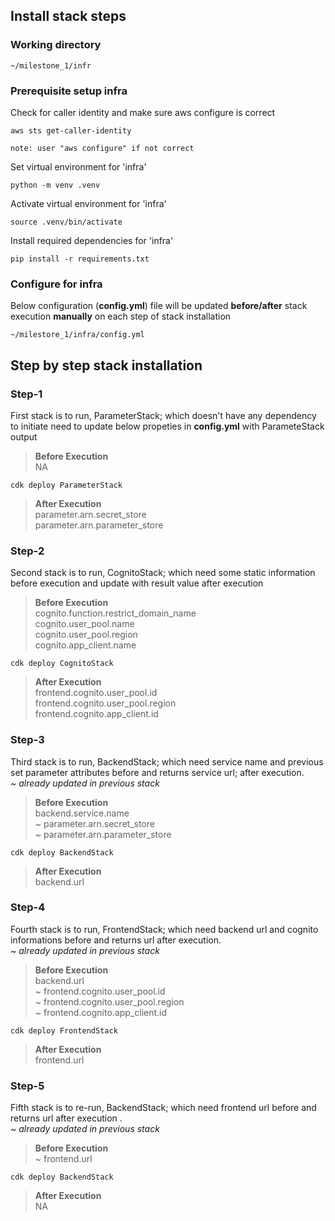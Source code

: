 
## Install stack steps

### Working directory
```
~/milestone_1/infr

```
### Prerequisite setup infra

Check for caller identity and make sure aws configure is correct
```
aws sts get-caller-identity

note: user "aws configure" if not correct
```
Set virtual environment for 'infra'
```
python -m venv .venv
```
Activate virtual environment for 'infra'
```
source .venv/bin/activate
```
Install required dependencies for 'infra'
```
pip install -r requirements.txt
```

### Configure for infra
Below configuration (**config.yml**) file will be updated **before/after** stack execution **manually** on each step of stack installation
```
~/milestore_1/infra/config.yml
```

## Step by step stack installation
### Step-1
First stack is to run, ParameterStack; which doesn't have any dependency to initiate need to update below propeties in **config.yml** with ParameteStack output

> **Before Execution** <br>
> NA
```
cdk deploy ParameterStack
```
> **After Execution** <br>
> parameter.arn.secret_store <br>
> parameter.arn.parameter_store 


### Step-2
Second stack is to run, CognitoStack; which need some static information before execution and update with result value after execution

> **Before Execution** <br>
> cognito.function.restrict_domain_name <br>
> cognito.user_pool.name <br>
> cognito.user_pool.region  <br>
> cognito.app_client.name
```
cdk deploy CognitoStack
```
> **After Execution** <br>
> frontend.cognito.user_pool.id <br>
> frontend.cognito.user_pool.region <br>
> frontend.cognito.app_client.id


### Step-3
Third stack is to run, BackendStack; which need service name and previous set parameter attributes before and returns service url; after execution. \
*~ already updated in previous stack*

> **Before Execution** <br>
> backend.service.name <br>
> ~ parameter.arn.secret_store <br>
> ~ parameter.arn.parameter_store 

```
cdk deploy BackendStack
```
> **After Execution** <br>
> backend.url

### Step-4
Fourth stack is to run, FrontendStack; which need backend url and cognito informations before and returns url after execution. \
*~ already updated in previous stack*

> **Before Execution** <br>
> backend.url <br>
> ~ frontend.cognito.user_pool.id <br>
> ~ frontend.cognito.user_pool.region <br>
> ~ frontend.cognito.app_client.id
```
cdk deploy FrontendStack
```
> **After Execution** <br>
> frontend.url

### Step-5
Fifth stack is to re-run, BackendStack; which need frontend url before and returns url after execution . \
*~ already updated in previous stack*

> **Before Execution** <br>
> ~ frontend.url
```
cdk deploy BackendStack
```
> **After Execution** <br>
> NA
